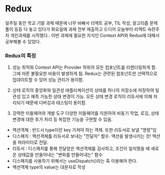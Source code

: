# Redux

일주일 동안 학교 기말 과제 때문에 너무 바빠서 리액트 공부, TIL 작성, 알고리즘 문제 풀이 등등 다 놓고 있다가 화요일에 과제 전부 제출하고 드디어 오늘부터 리액트 숙련주차 개인과제를 시작했다.. 이번 과제에 필요한 지식인 Context API와 Redux에 대해서 공부해볼 수 있었다.

### Redux의 특징

1. 성능 최적화
   Context API는 Provider 하위의 모든 컴포넌트를 리렌더링하게 함. 그에 따른 불필요한 비용이 발생하게 됨. Redux는 관련된 컴포넌트만 선택적으로 업데이트할 수 있어 성능 관리가 용이함.

2. 상태 로직의 중앙화와 일관성
   애플리케이션의 상태를 하나의 저장소에 저장하여 일관성 있고 예측 가능한 상태 변경이 가능. 모든 상태 변경 로직이 리듀서에 의해 처리되기 때문에 디버깅과 테스팅이 용이함.

3. 강력한 미들웨어와 개발 도구
   다양한 미들웨어를 지원하여 비동기 작업, 로깅, 상태 변경에 대한 추가 처리 등 복잡한 기능을 구현할 수 있음.

- 액션객체 : 반드시 type이란 key 가져야 하는 객체. 또한 리듀서로 보낼 "명령"임
- 디스패치 : 액션객체를 리듀서로 보내는 "전달자" 함수. 액션을 발생시키는 것! 액션을 파라미터로 전달.
- 리듀서 : 디스패치를 통해 전달받은 액션객체를 검사하고, 조건이 일치했을 때 새로운 상태값을 만들어내는 "변화를 만들어내는" 함수
- 디스패치를 사용하기 위해서는 useDispatch()라는 훅 이용해야 한다.
- 액션객체 type의 value는 대문자로 작성
